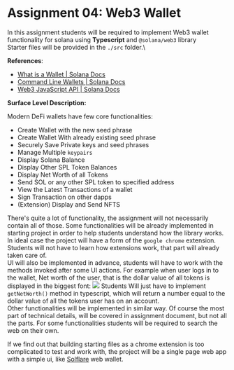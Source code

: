 # Assignment 04: Web3 Wallet

In this assignment students will be required to implement Web3 wallet functionality for solana using **Typescript** and `@solana/web3` library\
Starter files will be provided in the `./src` folder.\\

**References**:

* [What is a Wallet | Solana Docs](https://docs.solana.com/wallet-guide)
* [Command Line Wallets | Solana Docs](https://docs.solana.com/wallet-guide/cli)
* [Web3 JavaScript API | Solana Docs](https://docs.solana.com/developing/clients/javascript-api)

**Surface Level Description:**

Modern DeFi wallets have few core functionalities:

* Create Wallet with the new seed phrase
* Create Wallet With already existing seed phrase
* Securely Save Private keys and seed phrases
* Manage Multiple `keypairs`
* Display Solana Balance
* Display Other SPL Token Balances
* Display Net Worth of all Tokens
* Send SOL or any other SPL token to specified address
* View the Latest Transactions of a wallet
* Sign Transaction on other dapps
* (Extension) Display and Send NFTS

There's quite a lot of functionality, the assignment will not necessarily contain all of those. Some functionalities will be already implemented in starting project in order to help students understand how the library works.\
In ideal case the project will have a form of the `google chrome` extension. Students will not have to learn how extensions work, that part will already taken care of.\
UI will also be implemented in advance, students will have to work with the methods invoked after some UI actions. For example when user logs in to the wallet, Net worth of the user, that is the dollar value of all tokens is displayed in the biggest font: ![](https://pbs.twimg.com/media/E9AW7zeUYAEcOMA.jpg) Students Will just have to implement `getNetWorth()` method in typescript, which will return a number equal to the dollar value of all the tokens user has on an account.\
Other functionalities will be implemented in similar way. Of course the most part of technical details, will be covered in assignment document, but not all the parts. For some functionalities students will be required to search the web on their own.

If we find out that building starting files as a chrome extension is too complicated to test and work with, the project will be a single page web app with a simple ui, like [Solflare](https://solflare.com/) web wallet.
